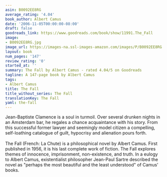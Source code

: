 ```yaml
---
asin: B0092EE8RG
average_rating: '4.04'
book_author: Albert Camus
date: '2006-11-05T00:00:00-08:00'
draft: false
goodreads_link: https://www.goodreads.com/book/show/11991.The_Fall
image:
- B0092EE8RG.jpg
image_url: https://images-na.ssl-images-amazon.com/images/P/B0092EE8RG.01._SCLZZZZZZZ.jpg
layout: book
num_pages: '147'
review_rating: '0'
started_at: ''
summary: The Fall by Albert Camus - rated 4.04/5 on Goodreads
tagline: A 147-page book by Albert Camus
tags:
- Albert Camus
title: The Fall
title_without_series: The Fall
translationKey: The Fall
yaml: the-fall
---
```


Jean-Baptiste Clamence is a soul in turmoil. Over several drunken nights in an Amsterdam bar, he regales a chance acquaintance with his story. From this successful former lawyer and seemingly model citizen a compelling, self-loathing catalogue of guilt, hypocrisy and alienation pours forth.<br /><br />The Fall (French: La Chute) is a philosophical novel by Albert Camus. First published in 1956, it is his last complete work of fiction. The Fall explores themes of innocence, imprisonment, non-existence, and truth. In a eulogy to Albert Camus, existentialist philosopher Jean-Paul Sartre described the novel as "perhaps the most beautiful and the least understood" of Camus' books.